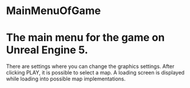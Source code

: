 # MainMenuOfGame
#
# The main menu for the game on Unreal Engine 5. 
There are settings where you can change the graphics settings. 
After clicking PLAY, it is possible to select a map. 
A loading screen is displayed while loading into possible map implementations.
 
